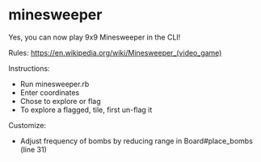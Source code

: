 # minesweeper

Yes, you can now play 9x9 Minesweeper in the CLI!

Rules:
https://en.wikipedia.org/wiki/Minesweeper_(video_game)

Instructions:
 - Run minesweeper.rb
 - Enter coordinates
 - Chose to explore or flag
 - To explore a flagged, tile, first un-flag it

Customize:
 - Adjust frequency of bombs by reducing range in Board#place_bombs (line 31)
